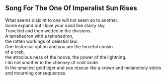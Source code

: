 Song For The One Of Imperalist Sun Rises
----------------------------------------
What seems disjoint to one will not seem so to another.  
Some expand but I love your sand like starry sky.  
Travelled and then wetted in the divisions.  
A tetrahedron with a tetrahedron,  
the rotten workings of celestial law.  
One historical option and you are the forceful cousin  
of a crab,  
the atrocious ness of the hoove, the power of the lightning.  
I do not smother in the chimney of cold oxide.  
In the smallest gold tiger and you rescue like a crown and melancholy sticks and mourning consequences.  
